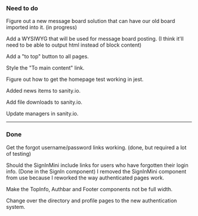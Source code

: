 ### Need to do

Figure out a new message board solution that can have our old board imported into it. (in progress)

Add a WYSIWYG that will be used for message board posting. (I think it'll need to be able to output html instead of block content)

Add a "to top" button to all pages.

Style the "To main content" link.

Figure out how to get the homepage test working in jest.

Added news items to sanity.io.

Add file downloads to sanity.io.

Update managers in sanity.io.

---

### Done

Get the forgot username/password links working. (done, but required a lot of testing)

Should the SignInMini include links for users who have forgotten their login info. (Done in the SignIn component) I removed the SignInMini component from use because I reworked the way authenticated pages work.

Make the TopInfo, Authbar and Footer components not be full width.

Change over the directory and profile pages to the new authentication system.
